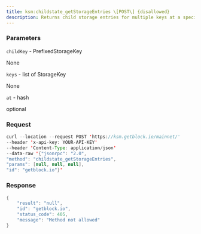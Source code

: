 ```yaml
---
title: ksm:childstate_getStorageEntries \[POST\] {disallowed}
description: Returns child storage entries for multiple keys at a specific blockstate
---
```


### Parameters


`childKey` - PrefixedStorageKey

None

`keys` - list of StorageKey

None

`at` - hash

optional

### Request

``` java
curl --location --request POST 'https://ksm.getblock.io/mainnet/' 
--header 'x-api-key: YOUR-API-KEY' 
--header 'Content-Type: application/json' 
--data-raw '{"jsonrpc": "2.0",
"method": "childstate_getStorageEntries",
"params": [null, null, null],
"id": "getblock.io"}'
```

###  Response

``` java
{
    "result": "null",
    "id": "getblock.io",
    "status_code": 405,
    "message": "Method not allowed"
}
```

